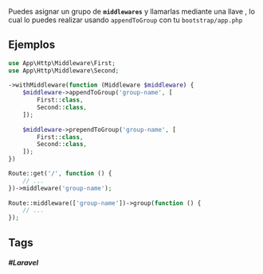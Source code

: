 Puedes asignar un grupo de **`middlewares`** y llamarlas mediante una llave , lo cual lo puedes realizar usando `appendToGroup` con tu `bootstrap/app.php`

## Ejemplos

```php
use App\Http\Middleware\First;
use App\Http\Middleware\Second;
 
->withMiddleware(function (Middleware $middleware) {
    $middleware->appendToGroup('group-name', [
        First::class,
        Second::class,
    ]);
 
    $middleware->prependToGroup('group-name', [
        First::class,
        Second::class,
    ]);
})

Route::get('/', function () {
    // ...
})->middleware('group-name');
 
Route::middleware(['group-name'])->group(function () {
    // ...
});
```

## Tags

##### #Laravel